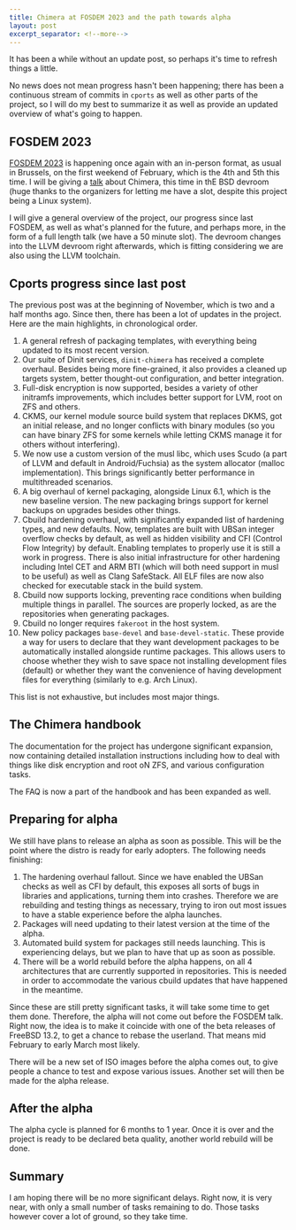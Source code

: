 ```yaml
---
title: Chimera at FOSDEM 2023 and the path towards alpha
layout: post
excerpt_separator: <!--more-->
---
```


It has been a while without an update post, so perhaps it's time to
refresh things a little.

No news does not mean progress hasn't been happening; there has been
a continuous stream of commits in `cports` as well as other parts of
the project, so I will do my best to summarize it as well as provide
an updated overview of what's going to happen.

<!--more-->

## FOSDEM 2023

[FOSDEM 2023](https://fosdem.org) is happening once again with an
in-person format, as usual in Brussels, on the first weekend of
February, which is the 4th and 5th this time. I will be giving a
[talk](https://fosdem.org/2023/schedule/event/chimera_linux) about
Chimera, this time in thE BSD devroom (huge thanks to the organizers
for letting me have a slot, despite this project being a Linux system).

I will give a general overview of the project, our progress since last
FOSDEM, as well as what's planned for the future, and perhaps more,
in the form of a full length talk (we have a 50 minute slot). The
devroom changes into the LLVM devroom right afterwards, which is
fitting considering we are also using the LLVM toolchain.

## Cports progress since last post

The previous post was at the beginning of November, which is two and
a half months ago. Since then, there has been a lot of updates in
the project. Here are the main highlights, in chronological order.

1. A general refresh of packaging templates, with everything being
   updated to its most recent version.
2. Our suite of Dinit services, `dinit-chimera` has received a complete
   overhaul. Besides being more fine-grained, it also provides a cleaned
   up targets system, better thought-out configuration, and better
   integration.
3. Full-disk encryption is now supported, besides a variety of other
   initramfs improvements, which includes better support for LVM,
   root on ZFS and others.
4. CKMS, our kernel module source build system that replaces DKMS,
   got an initial release, and no longer conflicts with binary
   modules (so you can have binary ZFS for some kernels while
   letting CKMS manage it for others without interfering).
5. We now use a custom version of the musl libc, which uses Scudo
   (a part of LLVM and default in Android/Fuchsia) as the system
   allocator (malloc implementation). This brings significantly
   better performance in multithreaded scenarios.
6. A big overhaul of kernel packaging, alongside Linux 6.1, which
   is the new baseline version. The new packaging brings support
   for kernel backups on upgrades besides other things.
7. Cbuild hardening overhaul, with significantly expanded list of
   hardening types, and new defaults. Now, templates are built with
   UBSan integer overflow checks by default, as well as hidden
   visibility and CFI (Control Flow Integrity) by default. Enabling
   templates to properly use it is still a work in progress. There
   is also initial infrastructure for other hardening including
   Intel CET and ARM BTI (which will both need support in musl
   to be useful) as well as Clang SafeStack. All ELF files are
   now also checked for executable stack in the build system.
8. Cbuild now supports locking, preventing race conditions when
   building multiple things in parallel. The sources are properly
   locked, as are the repositories when generating packages.
9. Cbuild no longer requires `fakeroot` in the host system.
10. New policy packages `base-devel` and `base-devel-static`. These
    provide a way for users to declare that they want development
    packages to be automatically installed alongside runtime packages.
    This allows users to choose whether they wish to save space not
    installing development files (default) or whether they want the
    convenience of having development files for everything (similarly
    to e.g. Arch Linux).

This list is not exhaustive, but includes most major things.

## The Chimera handbook

The documentation for the project has undergone significant expansion,
now containing detailed installation instructions including how to
deal with things like disk encryption and root oN ZFS, and various
configuration tasks.

The FAQ is now a part of the handbook and has been expanded as well.

## Preparing for alpha

We still have plans to release an alpha as soon as possible. This will
be the point where the distro is ready for early adopters. The following
needs finishing:

1. The hardening overhaul fallout. Since we have enabled the UBSan
   checks as well as CFI by default, this exposes all sorts of bugs
   in libraries and applications, turning them into crashes. Therefore
   we are rebuilding and testing things as necessary, trying to iron
   out most issues to have a stable experience before the alpha launches.
2. Packages will need updating to their latest version at the time of the
   alpha.
3. Automated build system for packages still needs launching. This is
   experiencing delays, but we plan to have that up as soon as possible.
4. There will be a world rebuild before the alpha happens, on all 4
   architectures that are currently supported in repositories. This is
   needed in order to accommodate the various cbuild updates that have
   happened in the meantime.

Since these are still pretty significant tasks, it will take some time
to get them done. Therefore, the alpha will not come out before the
FOSDEM talk. Right now, the idea is to make it coincide with one of
the beta releases of FreeBSD 13.2, to get a chance to rebase the
userland. That means mid February to early March most likely.

There will be a new set of ISO images before the alpha comes out, to
give people a chance to test and expose various issues. Another set
will then be made for the alpha release.

## After the alpha

The alpha cycle is planned for 6 months to 1 year. Once it is over and
the project is ready to be declared beta quality, another world rebuild
will be done.

## Summary

I am hoping there will be no more significant delays. Right now, it is
very near, with only a small number of tasks remaining to do. Those tasks
however cover a lot of ground, so they take time.
